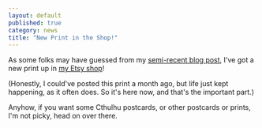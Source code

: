 ```yaml
---
layout: default
published: true
category: news
title: "New Print in the Shop!"
---
```


As some folks may have guessed from my [semi-recent blog post](http://hilarybisenieks.com/blog/2017/08/30/in-brief-cthulhu-stamp.html), 
I've got a new print up in [my Etsy shop](https://www.etsy.com/shop/thejackalopeprints)!

(Honestly, I could've posted this print a month ago, but life just kept happening, as it 
often does. So it's here now, and that's the important part.)

Anyhow, if you want some Cthulhu postcards, or other postcards or prints, I'm not picky, 
head on over there.

